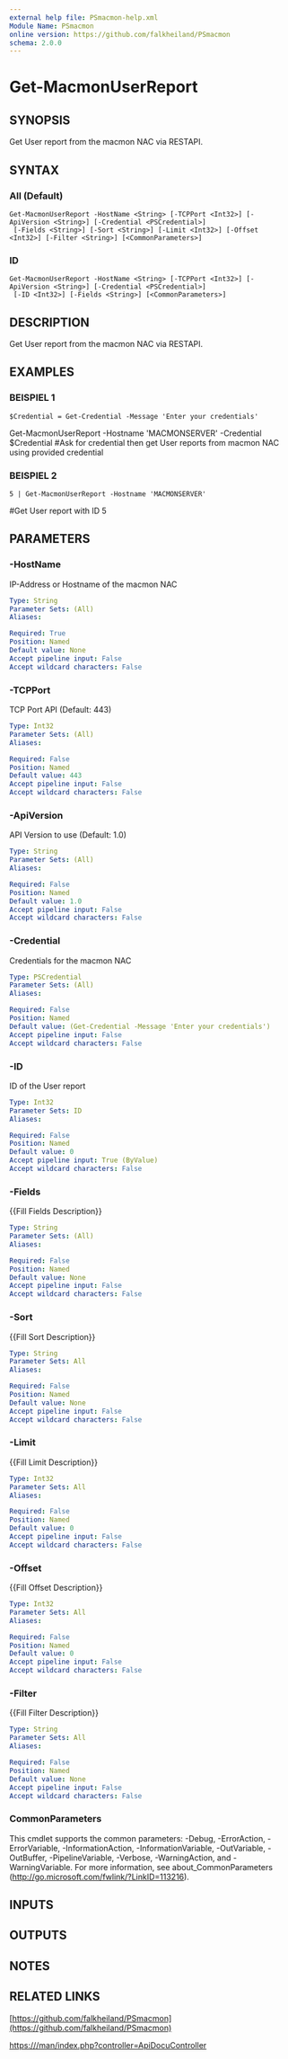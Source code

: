 ```yaml
---
external help file: PSmacmon-help.xml
Module Name: PSmacmon
online version: https://github.com/falkheiland/PSmacmon
schema: 2.0.0
---
```


# Get-MacmonUserReport

## SYNOPSIS
Get User report from the macmon NAC via RESTAPI.

## SYNTAX

### All (Default)
```
Get-MacmonUserReport -HostName <String> [-TCPPort <Int32>] [-ApiVersion <String>] [-Credential <PSCredential>]
 [-Fields <String>] [-Sort <String>] [-Limit <Int32>] [-Offset <Int32>] [-Filter <String>] [<CommonParameters>]
```

### ID
```
Get-MacmonUserReport -HostName <String> [-TCPPort <Int32>] [-ApiVersion <String>] [-Credential <PSCredential>]
 [-ID <Int32>] [-Fields <String>] [<CommonParameters>]
```

## DESCRIPTION
Get User report from the macmon NAC via RESTAPI.

## EXAMPLES

### BEISPIEL 1
```
$Credential = Get-Credential -Message 'Enter your credentials'
```

Get-MacmonUserReport -Hostname 'MACMONSERVER' -Credential $Credential
#Ask for credential then get User reports from macmon NAC using provided credential

### BEISPIEL 2
```
5 | Get-MacmonUserReport -Hostname 'MACMONSERVER'
```

#Get User report with ID 5

## PARAMETERS

### -HostName
IP-Address or Hostname of the macmon NAC

```yaml
Type: String
Parameter Sets: (All)
Aliases:

Required: True
Position: Named
Default value: None
Accept pipeline input: False
Accept wildcard characters: False
```

### -TCPPort
TCP Port API (Default: 443)

```yaml
Type: Int32
Parameter Sets: (All)
Aliases:

Required: False
Position: Named
Default value: 443
Accept pipeline input: False
Accept wildcard characters: False
```

### -ApiVersion
API Version to use (Default: 1.0)

```yaml
Type: String
Parameter Sets: (All)
Aliases:

Required: False
Position: Named
Default value: 1.0
Accept pipeline input: False
Accept wildcard characters: False
```

### -Credential
Credentials for the macmon NAC

```yaml
Type: PSCredential
Parameter Sets: (All)
Aliases:

Required: False
Position: Named
Default value: (Get-Credential -Message 'Enter your credentials')
Accept pipeline input: False
Accept wildcard characters: False
```

### -ID
ID of the User report

```yaml
Type: Int32
Parameter Sets: ID
Aliases:

Required: False
Position: Named
Default value: 0
Accept pipeline input: True (ByValue)
Accept wildcard characters: False
```

### -Fields
{{Fill Fields Description}}

```yaml
Type: String
Parameter Sets: (All)
Aliases:

Required: False
Position: Named
Default value: None
Accept pipeline input: False
Accept wildcard characters: False
```

### -Sort
{{Fill Sort Description}}

```yaml
Type: String
Parameter Sets: All
Aliases:

Required: False
Position: Named
Default value: None
Accept pipeline input: False
Accept wildcard characters: False
```

### -Limit
{{Fill Limit Description}}

```yaml
Type: Int32
Parameter Sets: All
Aliases:

Required: False
Position: Named
Default value: 0
Accept pipeline input: False
Accept wildcard characters: False
```

### -Offset
{{Fill Offset Description}}

```yaml
Type: Int32
Parameter Sets: All
Aliases:

Required: False
Position: Named
Default value: 0
Accept pipeline input: False
Accept wildcard characters: False
```

### -Filter
{{Fill Filter Description}}

```yaml
Type: String
Parameter Sets: All
Aliases:

Required: False
Position: Named
Default value: None
Accept pipeline input: False
Accept wildcard characters: False
```

### CommonParameters
This cmdlet supports the common parameters: -Debug, -ErrorAction, -ErrorVariable, -InformationAction, -InformationVariable, -OutVariable, -OutBuffer, -PipelineVariable, -Verbose, -WarningAction, and -WarningVariable.
For more information, see about_CommonParameters (http://go.microsoft.com/fwlink/?LinkID=113216).

## INPUTS

## OUTPUTS

## NOTES

## RELATED LINKS

[https://github.com/falkheiland/PSmacmon](https://github.com/falkheiland/PSmacmon)

[https://<MACMONSERVER>/man/index.php?controller=ApiDocuController]()

